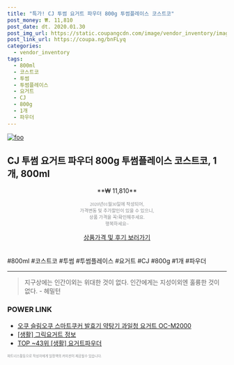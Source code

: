```yaml
--- 
title: "특가! CJ 투썸 요거트 파우더 800g 투썸플레이스 코스트코" 
post_money: ₩. 11,810 
post_date: dt. 2020.01.30 
post_img_url: https://static.coupangcdn.com/image/vendor_inventory/images/2019/02/18/19/4/f2e2aa61-f0d6-4707-b303-142afdf17ad5.jpg 
post_link_url: https://coupa.ng/bnFLyq 
categories: 
  - vendor_inventory 
tags: 
  - 800ml 
  - 코스트코 
  - 투썸 
  - 투썸플레이스 
  - 요거트 
  - CJ 
  - 800g 
  - 1개 
  - 파우더 
--- 
```

[![foo](https://static.coupangcdn.com/image/vendor_inventory/images/2019/02/18/19/4/f2e2aa61-f0d6-4707-b303-142afdf17ad5.jpg)](https://coupa.ng/bnFLyq) 

## CJ 투썸 요거트 파우더 800g 투썸플레이스 코스트코, 1개, 800ml 
<p style="text-align: center;">**₩ 11,810**</p> 
<p style="text-align: center;"><span style="color: #898c8f; font-family: Georgia,Times,serif; font-size: 0.75em;">2020년01월30일에 작성되어, <br>가격변동 및 추가할인이 있을 수 있으니,<br> 상품 가격을 꼭!확인해주세요.<br>행복하세요~</span> 
</p>	 
<div markdown="0" style="text-align: center;"><a href="https://coupa.ng/bnFLyq" class="btn btn--success">상품가격 및 후기 보러가기</a></div> 
<br><br> 
  #800ml #코스트코 #투썸 #투썸플레이스 #요거트 #CJ #800g #1개 #파우더 
<hr> 

> 지구상에는 인간이외는 위대한 것이 없다. 인간에게는 지성이외엔 훌륭한 것이 없다. - 헤밀턴 


### POWER LINK

* <a href="https://blog.naver.com/santokki14/221785227804" target="_blank">오쿠 슬림오쿠 스마트쿠커 발효기 약탕기 과일청 요거트 OC-M2000</a>
* <a href="https://blog.naver.com/sakai111/221767497306" target="_blank"> [생활] 그릭요거트 정보 </a>
* <a href="https://blog.naver.com/an0733/221790543711" target="_blank"> TOP ~43위 [생활] 요거트파우더</a>

<span style="color: #898c8f; font-family: Georgia,Times,serif; font-size: 0.55em;">파트너스활동으로 작성자에게 일정액의 커미션이 제공될수 있습니다.</span> 
